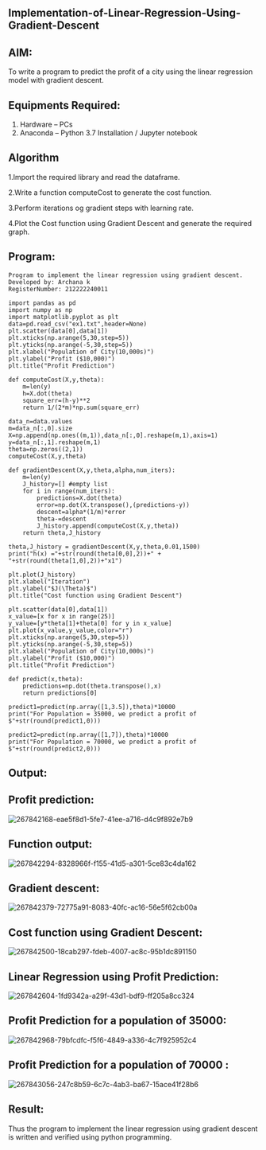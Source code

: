 ## Implementation-of-Linear-Regression-Using-Gradient-Descent

## AIM:

To write a program to predict the profit of a city using the linear regression model with gradient descent.

## Equipments Required:

   1. Hardware – PCs
   2. Anaconda – Python 3.7 Installation / Jupyter notebook

## Algorithm

1.Import the required library and read the dataframe.

2.Write a function computeCost to generate the cost function.

3.Perform iterations og gradient steps with learning rate.

4.Plot the Cost function using Gradient Descent and generate the required graph.

## Program:
```
Program to implement the linear regression using gradient descent.
Developed by: Archana k
RegisterNumber: 212222240011

import pandas as pd
import numpy as np
import matplotlib.pyplot as plt
data=pd.read_csv("ex1.txt",header=None)
plt.scatter(data[0],data[1])
plt.xticks(np.arange(5,30,step=5))
plt.yticks(np.arange(-5,30,step=5))
plt.xlabel("Population of City(10,000s)")
plt.ylabel("Profit ($10,000)")
plt.title("Profit Prediction")

def computeCost(X,y,theta):
    m=len(y) 
    h=X.dot(theta) 
    square_err=(h-y)**2
    return 1/(2*m)*np.sum(square_err) 

data_n=data.values
m=data_n[:,0].size
X=np.append(np.ones((m,1)),data_n[:,0].reshape(m,1),axis=1)
y=data_n[:,1].reshape(m,1)
theta=np.zeros((2,1))
computeCost(X,y,theta) 

def gradientDescent(X,y,theta,alpha,num_iters):
    m=len(y)
    J_history=[] #empty list
    for i in range(num_iters):
        predictions=X.dot(theta)
        error=np.dot(X.transpose(),(predictions-y))
        descent=alpha*(1/m)*error
        theta-=descent
        J_history.append(computeCost(X,y,theta))
    return theta,J_history

theta,J_history = gradientDescent(X,y,theta,0.01,1500)
print("h(x) ="+str(round(theta[0,0],2))+" + "+str(round(theta[1,0],2))+"x1")

plt.plot(J_history)
plt.xlabel("Iteration")
plt.ylabel("$J(\Theta)$")
plt.title("Cost function using Gradient Descent")

plt.scatter(data[0],data[1])
x_value=[x for x in range(25)]
y_value=[y*theta[1]+theta[0] for y in x_value]
plt.plot(x_value,y_value,color="r")
plt.xticks(np.arange(5,30,step=5))
plt.yticks(np.arange(-5,30,step=5))
plt.xlabel("Population of City(10,000s)")
plt.ylabel("Profit ($10,000)")
plt.title("Profit Prediction")

def predict(x,theta):
    predictions=np.dot(theta.transpose(),x)
    return predictions[0]

predict1=predict(np.array([1,3.5]),theta)*10000
print("For Population = 35000, we predict a profit of $"+str(round(predict1,0)))

predict2=predict(np.array([1,7]),theta)*10000
print("For Population = 70000, we predict a profit of $"+str(round(predict2,0)))
```

## Output:

## Profit prediction:

![267842168-eae5f8d1-5fe7-41ee-a716-d4c9f892e7b9](https://github.com/22009150/Implementation-of-Linear-Regression-Using-Gradient-Descent/assets/118708624/13fdc5c0-e0ae-4d68-9c68-4b105a5fadf3)


## Function output:

![267842294-8328966f-f155-41d5-a301-5ce83c4da162](https://github.com/22009150/Implementation-of-Linear-Regression-Using-Gradient-Descent/assets/118708624/1a0e00d6-c388-4414-bb2e-89562ae52eb9)


## Gradient descent:

![267842379-72775a91-8083-40fc-ac16-56e5f62cb00a](https://github.com/22009150/Implementation-of-Linear-Regression-Using-Gradient-Descent/assets/118708624/bb9b888a-f38b-4499-85d0-03007cca3ce1)


## Cost function using Gradient Descent:

![267842500-18cab297-fdeb-4007-ac8c-95b1dc891150](https://github.com/22009150/Implementation-of-Linear-Regression-Using-Gradient-Descent/assets/118708624/019de555-0a85-491f-bc75-3a00c7ed2fff)


## Linear Regression using Profit Prediction:

![267842604-1fd9342a-a29f-43d1-bdf9-ff205a8cc324](https://github.com/22009150/Implementation-of-Linear-Regression-Using-Gradient-Descent/assets/118708624/29541521-fe0e-41a9-b809-29fe9be07ca7)


## Profit Prediction for a population of 35000:

![267842968-79bfcdfc-f5f6-4849-a336-4c7f925952c4](https://github.com/22009150/Implementation-of-Linear-Regression-Using-Gradient-Descent/assets/118708624/09d96b98-69dc-4263-8388-d17fe56275b3)


## Profit Prediction for a population of 70000 :

![267843056-247c8b59-6c7c-4ab3-ba67-15ace41f28b6](https://github.com/22009150/Implementation-of-Linear-Regression-Using-Gradient-Descent/assets/118708624/fb8e19ab-f063-4ec6-8ba3-7fa8f0a7ea39)


## Result:

Thus the program to implement the linear regression using gradient descent is written and verified using python programming.
